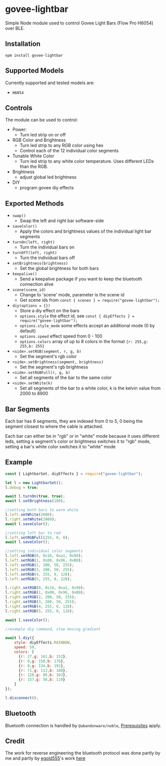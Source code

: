 # govee-lightbar

Simple Node module used to control Govee Light Bars (Flow Pro H6054) over BLE.

## Installation

`npm install govee-lightbar`

## Supported Models

Currently supported and tested models are:
- `H6054`


## Controls

The module can be used to control:

- Power:
  - Turn led strip on or off
- RGB Color and Brightness
  - Turn led strip to any RGB color using hex
  - Control each of the 12 individual color segments
- Tunable White Color
  - Turn led strip to any white color temperature. Uses different LEDs than the RGB.
- Brightness
  - adjust global led brightness
- DIY
  - program govee diy effects

## Exported Methods

- `swap()`
  - Swap the left and right bar software-side
- `saveColor()`
  - Apply the colors and brightness values of the individual light bar segments
- `turnOn(left, right)`
  - Turn the individual bars on
- `turnOff(left, right)`
  - Turn the individual bars off
- `setBrightness(brightness)`
  - Set the global brightness for both bars
- `keepalive()`
  - Send a keepalive package if you want to keep the bluetooth connection alive
- `scene(scene_id)`
  - Change to 'scene' mode, parameter is the scene id
  - Get scene ids from `const { scenes } = require("govee-lightbar");`
- `diy(options = {})`
  - Store a diy effect on the bars
  - `options.style` the effect id, see `const { diyEffects } = require("govee-lightbar");`
  - `options.style_mode` some effects accept an additional mode (0 by default)
  - `options.speed` effect speed from 0 - 100
  - `options.colors` array of up to 8 colors in the format `{r: 255,g: 255,b: 255}`
- `<side>.setRGB(segment, r, g, b)`
  - Set the segment's rgb color
- `<side>.setBrightness(segment, brightness)`
  - Set the segment's rgb brightness
- `<side>.setRGBFull(r, g, b)`
  - Set all segments of the bar to the same color
- `<side>.setWhite(k)`
  - Set all segments of the bar to a white color, k is the kelvin value from 2000 to 8900

## Bar Segments

Each bar has 6 segments, they are indexed from 0 to 5, 0 being the segment closest to where the cable is attached.

Each bar can either be in "rgb" or in "white" mode because it uses different leds, setting a segment's color or brightness switches it to "rgb" mode, setting a bar's white color switches it to "white" mode

## Example

```js
const { LightbarSet, diyEffects } = require("govee-lightbar");

let l = new LightbarSet();
l.debug = true;

await l.turnOn(true, true);
await l.setBrightness(100);

//setting both bars to warm white
l.left.setWhite(2000);
l.right.setWhite(2000);
await l.saveColor();

//setting left bar to red
l.left.setRGBFull(255, 0, 0);
await l.saveColor();

//setting individual color segments
l.left.setRGB(0, 0x1b, 0xa1, 0x98);
l.left.setRGB(1, 0x00, 0x96, 0xB0);
l.left.setRGB(2, 200, 50, 255);
l.left.setRGB(3, 200, 50, 255);
l.left.setRGB(4, 255, 0, 128);
l.left.setRGB(5, 255, 0, 128);

l.right.setRGB(0, 0x1b, 0xa1, 0x98);
l.right.setRGB(1, 0x00, 0x96, 0xB0);
l.right.setRGB(2, 200, 50, 255);
l.right.setRGB(3, 200, 50, 255);
l.right.setRGB(4, 255, 0, 128);
l.right.setRGB(5, 255, 0, 128);

await l.saveColor();

//example diy command, slow moving gradient

await l.diy({
    style: diyEffects.RAINBOW,
    speed: 50,
    colors: [
      {r: 27,g: 161,b: 152},
      {r: 0,g: 150,b: 176},
      {r: 0,g: 134,b: 191},
      {r: 71,g: 113,b: 188},
      {r: 128,g: 86,b: 163},
      {r: 157,g: 56,b: 119}
    ]
});

l.disconnect();
```

## Bluetooth

Bluetooth connection is handled by `@abandonware/noble`, [Prerequisites](https://github.com/abandonware/noble#installation) apply.

## Credit

The work for reverse engineering the bluetooth protocol was done partly by me and partly by [egold555](https://github.com/egold555)'s work [here](https://github.com/egold555/Govee-Reverse-Engineering/blob/master/Products/H6053.md)
